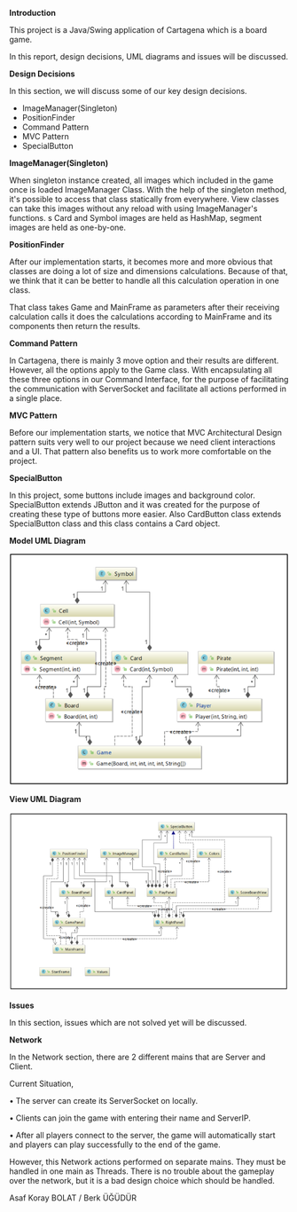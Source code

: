 **Introduction**

This project is a Java/Swing application of Cartagena which is a board game.

In this report,         design decisions, UML diagrams and issues will be discussed.

**Design Decisions**

In this section, we will discuss some of our key design decisions.

- ImageManager(Singleton)
- PositionFinder
- Command Pattern
- MVC Pattern
- SpecialButton

**ImageManager(Singleton)**

When singleton instance created,  all images which included in the game once is loaded ImageManager Class. With the help of the singleton method, it&#39;s possible to access that class statically from everywhere. View classes can take this images without any reload with using ImageManager&#39;s functions.
s
Card and Symbol images are held as HashMap, segment images are held as one-by-one.

**PositionFinder**

After our implementation starts,  it becomes more and more obvious that classes are doing a lot of size and dimensions calculations. Because of that, we think that it can be better to handle all this calculation operation in one class.

That class takes Game and MainFrame as parameters after their receiving calculation calls it does the calculations according to MainFrame and its components then return the results.

**Command Pattern**

In Cartagena,  there is mainly 3 move option and their results are different. However, all the options apply to the Game class. With encapsulating all these three options in our Command Interface,  for the purpose of facilitating the communication with ServerSocket and facilitate all actions performed in a single place.

**MVC Pattern**

Before our implementation starts,  we notice that MVC Architectural Design pattern suits very well to our project because we need client interactions and a UI. That pattern also benefits us to work more comfortable on the project.

**SpecialButton**

In this project, some buttons include images and background color. SpecialButton extends JButton and it was created for the purpose of creating these type of buttons more easier. Also CardButton class extends SpecialButton class and this class contains a Card object.





**Model UML Diagram**

![Model](report/Model_UML.png)

**View UML Diagram** 

![Model](report/View_UML.png)

**Issues**

In this section, issues which are not solved yet will be discussed. 

**Network**

In the Network section, there are 2 different mains that are Server and Client.

Current Situation,

•    The server can create its ServerSocket on locally.

•    Clients can join the game with entering their name and ServerIP.

•    After all players connect to the server, the game will automatically start and players can play successfully to the end of the game.

However, this Network actions performed on separate mains. They must be handled in one main as Threads. There is no trouble about the gameplay over the network, but it is a bad design choice which should be handled.


Asaf Koray BOLAT / Berk ÜĞÜDÜR